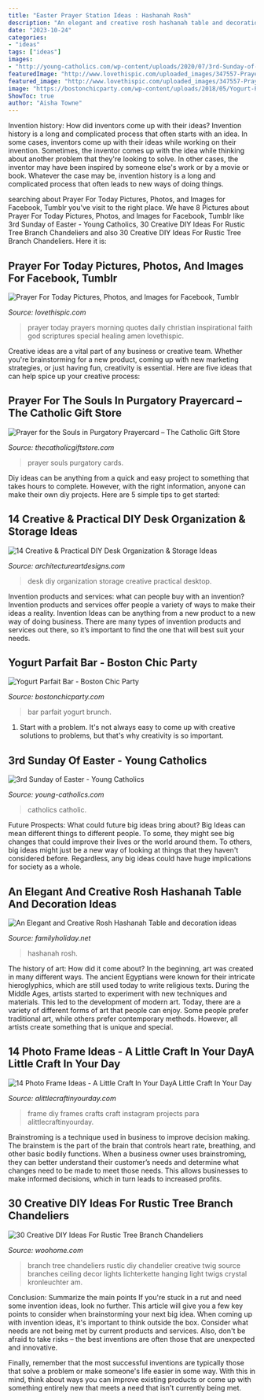 ```yaml
---
title: "Easter Prayer Station Ideas : Hashanah Rosh"
description: "An elegant and creative rosh hashanah table and decoration ideas"
date: "2023-10-24"
categories:
- "ideas"
tags: ["ideas"]
images:
- "http://young-catholics.com/wp-content/uploads/2020/07/3rd-Sunday-of-Easter.png"
featuredImage: "http://www.lovethispic.com/uploaded_images/347557-Prayer-For-Today.jpg"
featured_image: "http://www.lovethispic.com/uploaded_images/347557-Prayer-For-Today.jpg"
image: "https://bostonchicparty.com/wp-content/uploads/2018/05/Yogurt-Parfait-Bar-Spring-Brunch-Idea-Mothers-Day-Brunch-Idea-Easy-Entertaining-Brunch-Ideas-Yogurt-Parfait-Brunch-Boston-Chic-Party-4-800x1200.jpg"
ShowToc: true
author: "Aisha Towne"
---
```



Invention history: How did inventors come up with their ideas?
Invention history is a long and complicated process that often starts with an idea. In some cases, inventors come up with their ideas while working on their invention. Sometimes, the inventor comes up with the idea while thinking about another problem that they're looking to solve. In other cases, the inventor may have been inspired by someone else's work or by a movie or book. Whatever the case may be, invention history is a long and complicated process that often leads to new ways of doing things.

	

		
searching about Prayer For Today Pictures, Photos, and Images for Facebook, Tumblr you've visit to the right place. We have 8 Pictures about Prayer For Today Pictures, Photos, and Images for Facebook, Tumblr like 3rd Sunday of Easter - Young Catholics, 30 Creative DIY Ideas For Rustic Tree Branch Chandeliers and also 30 Creative DIY Ideas For Rustic Tree Branch Chandeliers. Here it is:
		
    
## Prayer For Today Pictures, Photos, And Images For Facebook, Tumblr

<img loading=lazy src="http://www.lovethispic.com/uploaded_images/347557-Prayer-For-Today.jpg" onerror="this.onerror=null;this.src='https://tse1.mm.bing.net/th?id=OIP.I-1prikxfBgJA1oRjT2-dQHaKW&amp;pid=15.1';" alt="Prayer For Today Pictures, Photos, and Images for Facebook, Tumblr">

_Source: lovethispic.com_

>prayer today prayers morning quotes daily christian inspirational faith god scriptures special healing amen lovethispic. 

	

Creative ideas are a vital part of any business or creative team. Whether you're brainstorming for a new product, coming up with new marketing strategies, or just having fun, creativity is essential. Here are five ideas that can help spice up your creative process:

    
## Prayer For The Souls In Purgatory Prayercard – The Catholic Gift Store

<img loading=lazy src="https://cdn.shopify.com/s/files/1/2197/9029/products/pc1013b_1024x1024.jpg?v=1508193159" onerror="this.onerror=null;this.src='https://tse3.mm.bing.net/th?id=OIP.MIKOLN-F8PL1ilukJc4nXQAAAA&amp;pid=15.1';" alt="Prayer for the Souls in Purgatory Prayercard – The Catholic Gift Store">

_Source: thecatholicgiftstore.com_

>prayer souls purgatory cards. 

	

Diy ideas can be anything from a quick and easy project to something that takes hours to complete. However, with the right information, anyone can make their own diy projects. Here are 5 simple tips to get started:

    
## 14 Creative &amp; Practical DIY Desk Organization &amp; Storage Ideas

<img loading=lazy src="https://www.architectureartdesigns.com/wp-content/uploads/2015/03/14-Creative-Practical-DIY-Desk-Organization-Storage-Ideas-12.jpg" onerror="this.onerror=null;this.src='https://tse3.mm.bing.net/th?id=OIP.XXwTj0N_Njnf02cQGmCicAHaMH&amp;pid=15.1';" alt="14 Creative &amp; Practical DIY Desk Organization &amp; Storage Ideas">

_Source: architectureartdesigns.com_

>desk diy organization storage creative practical desktop. 

	

Invention products and services: what can people buy with an invention?
Invention products and services offer people a variety of ways to make their ideas a reality. Invention Ideas can be anything from a new product to a new way of doing business. There are many types of invention products and services out there, so it’s important to find the one that will best suit your needs.

    
## Yogurt Parfait Bar - Boston Chic Party

<img loading=lazy src="https://bostonchicparty.com/wp-content/uploads/2018/05/Yogurt-Parfait-Bar-Spring-Brunch-Idea-Mothers-Day-Brunch-Idea-Easy-Entertaining-Brunch-Ideas-Yogurt-Parfait-Brunch-Boston-Chic-Party-4-800x1200.jpg" onerror="this.onerror=null;this.src='https://tse2.mm.bing.net/th?id=OIP.Uj9V1ZLBdIQcLaXkgWtVRQHaLH&amp;pid=15.1';" alt="Yogurt Parfait Bar - Boston Chic Party">

_Source: bostonchicparty.com_

>bar parfait yogurt brunch. 

	

1. Start with a problem. It's not always easy to come up with creative solutions to problems, but that's why creativity is so important.

    
## 3rd Sunday Of Easter - Young Catholics

<img loading=lazy src="http://young-catholics.com/wp-content/uploads/2020/07/3rd-Sunday-of-Easter.png" onerror="this.onerror=null;this.src='https://tse4.mm.bing.net/th?id=OIP.Sk1A8SEB1vneV9vAsm_t1wHaEK&amp;pid=15.1';" alt="3rd Sunday of Easter - Young Catholics">

_Source: young-catholics.com_

>catholics catholic. 

	

Future Prospects: What could future big ideas bring about?
Big Ideas can mean different things to different people. To some, they might see big changes that could improve their lives or the world around them. To others, big ideas might just be a new way of looking at things that they haven't considered before. Regardless, any big ideas could have huge implications for society as a whole.

    
## An Elegant And Creative Rosh Hashanah Table And Decoration Ideas

<img loading=lazy src="https://www.familyholiday.net/wp-content/uploads/2012/08/An-Elegant-and-Creative-_-Rosh-_-Hashanah-_Table-_-and-_-decoration-_-ideas-__09.jpg" onerror="this.onerror=null;this.src='https://tse3.mm.bing.net/th?id=OIP.SXc24enX9-5iCX9JWGnmVAHaLD&amp;pid=15.1';" alt="An Elegant and Creative Rosh Hashanah Table and decoration ideas">

_Source: familyholiday.net_

>hashanah rosh. 

	

The history of art: How did it come about?
In the beginning, art was created in many different ways. The ancient Egyptians were known for their intricate hieroglyphics, which are still used today to write religious texts. During the Middle Ages, artists started to experiment with new techniques and materials. This led to the development of modern art.
Today, there are a variety of different forms of art that people can enjoy. Some people prefer traditional art, while others prefer contemporary methods. However, all artists create something that is unique and special.

    
## 14 Photo Frame Ideas - A Little Craft In Your DayA Little Craft In Your Day

<img loading=lazy src="http://www.alittlecraftinyourday.com/wp-content/uploads/2013/05/8940cb065a15251ee1daa9aea9aa7b7c.jpg" onerror="this.onerror=null;this.src='https://tse1.mm.bing.net/th?id=OIP.Bvlr3FHTrM1tt4DqrrQbIwHaJ3&amp;pid=15.1';" alt="14 Photo Frame Ideas - A Little Craft In Your DayA Little Craft In Your Day">

_Source: alittlecraftinyourday.com_

>frame diy frames crafts craft instagram projects para alittlecraftinyourday. 

	

Brainstroming is a technique used in business to improve decision making. The brainstem is the part of the brain that controls heart rate, breathing, and other basic bodily functions. When a business owner uses brainstroming, they can better understand their customer’s needs and determine what changes need to be made to meet those needs. This allows businesses to make informed decisions, which in turn leads to increased profits.

    
## 30 Creative DIY Ideas For Rustic Tree Branch Chandeliers

<img loading=lazy src="http://www.woohome.com/wp-content/uploads/2013/09/Rustic-Tree-Branch-Chandeliers-10.jpg" onerror="this.onerror=null;this.src='https://tse2.mm.bing.net/th?id=OIP.rh9_gJXNjCzsbMfYZW1LtQHaLI&amp;pid=15.1';" alt="30 Creative DIY Ideas For Rustic Tree Branch Chandeliers">

_Source: woohome.com_

>branch tree chandeliers rustic diy chandelier creative twig source branches ceiling decor lights lichterkette hanging light twigs crystal kronleuchter am. 

	

Conclusion: Summarize the main points
If you're stuck in a rut and need some invention ideas, look no further. This article will give you a few key points to consider when brainstorming your next big idea.
When coming up with invention ideas, it's important to think outside the box. Consider what needs are not being met by current products and services. Also, don't be afraid to take risks – the best inventions are often those that are unexpected and innovative.

Finally, remember that the most successful inventions are typically those that solve a problem or make someone's life easier in some way. With this in mind, think about ways you can improve existing products or come up with something entirely new that meets a need that isn't currently being met.

